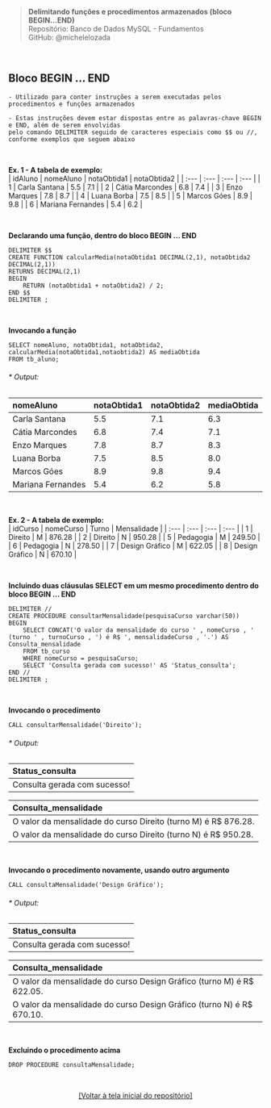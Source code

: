 > **Delimitando funções e procedimentos armazenados (bloco BEGIN...END)**  
> Repositório: Banco de Dados MySQL - Fundamentos  
> GitHub: @michelelozada
&nbsp;
     
&nbsp;  
## Bloco BEGIN ... END
```
- Utilizado para conter instruções a serem executadas pelos procedimentos e funções armazenados

- Estas instruções devem estar dispostas entre as palavras-chave BEGIN e END, além de serem envolvidas 
pelo comando DELIMITER seguido de caracteres especiais como $$ ou //, conforme exemplos que seguem abaixo
```
     
&nbsp;  

**Ex. 1 - A tabela de exemplo:**  
| idAluno | nomeAluno         | notaObtida1 | notaObtida2 |
| :---    | :---              | :---        | :---        |
| 1	      | Carla Santana	  | 5.5	        | 7.1         |
| 2	      | Cátia Marcondes	  | 6.8	        | 7.4         |
| 3	      | Enzo Marques	  | 7.8	        | 8.7         |
| 4	      | Luana Borba	      | 7.5	        | 8.5         | 
| 5	      | Marcos Góes	      | 8.9	        | 9.8         |
| 6	      | Mariana Fernandes |	5.4	        | 6.2         |

&nbsp;   

**Declarando uma função, dentro do bloco BEGIN ... END**
```mysql
DELIMITER $$ 
CREATE FUNCTION calcularMedia(notaObtida1 DECIMAL(2,1), notaObtida2 DECIMAL(2,1))
RETURNS DECIMAL(2,1)
BEGIN   
	RETURN (notaObtida1 + notaObtida2) / 2;
END $$
DELIMITER ;
```

&nbsp;

**Invocando a função**
```mysql
SELECT nomeAluno, notaObtida1, notaObtida2, calcularMedia(notaObtida1,notaobtida2) AS mediaObtida
FROM tb_aluno;
````
###### * Output:  
| nomeAluno         | notaObtida1   | notaObtida2 | mediaObtida |
| :---              | :---          | :---        | :---        |
| Carla Santana	    | 5.5	        | 7.1         | 6.3			|
| Cátia Marcondes   | 6.8	        | 7.4         | 7.1			|
| Enzo Marques	    | 7.8	        | 8.7         | 8.3			|
| Luana Borba	    | 7.5	        | 8.5         | 8.0			|
| Marcos Góes	    | 8.9	        | 9.8         | 9.4			|
| Mariana Fernandes | 5.4	        | 6.2         | 5.8			|

&nbsp;  

**Ex. 2 - A tabela de exemplo:**  
| idCurso | nomeCurso 	   | Turno | Mensalidade |
| :---    | :---      	   | :---  | :---        |
| 1       | Direito        | M     | 876.28      |
| 2       | Direito        | N     | 950.28      |
| 5       | Pedagogia      | M     | 249.50      |
| 6       | Pedagogia      | N     | 278.50      |
| 7       | Design Gráfico | M     | 622.05      |
| 8       | Design Gráfico | N     | 670.10      |

&nbsp;
  
**Incluindo duas cláusulas SELECT em um mesmo procedimento dentro do bloco BEGIN ... END**
```mysql
DELIMITER //  
CREATE PROCEDURE consultarMensalidade(pesquisaCurso varchar(50))
BEGIN
	SELECT CONCAT('O valor da mensalidade do curso ' , nomeCurso , ' (turno ' , turnoCurso , ') é R$ ', mensalidadeCurso , '.') AS Consulta_mensalidade
	FROM tb_curso
	WHERE nomeCurso = pesquisaCurso;
	SELECT 'Consulta gerada com sucesso!' AS 'Status_consulta';
END //
DELIMITER ;  
```

&nbsp;  

**Invocando o procedimento**
```mysql
CALL consultarMensalidade('Direito');
```
###### * Output:  
| Status_consulta              |
| :---                         |
| Consulta gerada com sucesso! |

| Consulta_mensalidade                                           |
| :---                                                           |
| O valor da mensalidade do curso Direito (turno M) é R$ 876.28. |
| O valor da mensalidade do curso Direito (turno N) é R$ 950.28. |

&nbsp;

**Invocando o procedimento novamente, usando outro argumento**
```mysql
CALL consultaMensalidade('Design Gráfico');
```
###### * Output:  
| Status_consulta              |
| :---                         |
| Consulta gerada com sucesso! |

| Consulta_mensalidade                                                  |
| :---                                                                  |
| O valor da mensalidade do curso Design Gráfico (turno M) é R$ 622.05. |
| O valor da mensalidade do curso Design Gráfico (turno N) é R$ 670.10. |

&nbsp;
   
**Excluindo o procedimento acima**
```mysql
DROP PROCEDURE consultaMensalidade;
```

&nbsp;

<div align="center">
<a href="https://github.com/michelelozada/MySQL-Study-Notes">[Voltar à tela inicial do repositório]</a>
</div>
